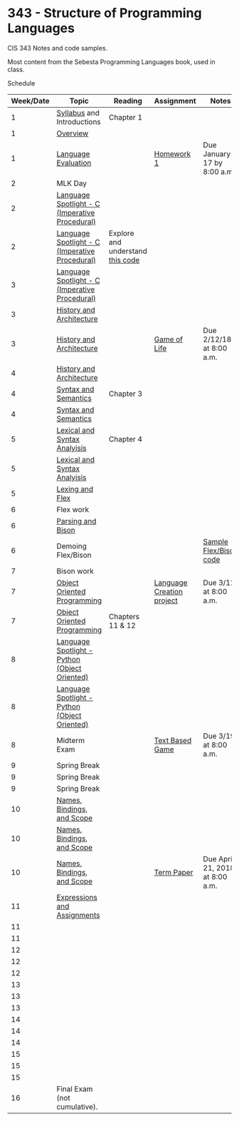 # 343 - Structure of Programming Languages
CIS 343 Notes and code samples.

Most content from the Sebesta Programming Languages book, used in class.

Schedule

| Week/Date | Topic | Reading | Assignment | Notes |
|------|-------|---------|------------|-------|
| 1  | [Syllabus](./syllabus.md "Class syllabus") and Introductions | Chapter 1 | | |
| 1  | [Overview](https://gitpitch.com/irawoodring/343/master?p=overview "Overview slides") | | |
| 1  | [Language Evaluation](https://gitpitch.com/irawoodring/343/master?p=language-evaluation "Language evaluation slides") | | [Homework 1](./assignments/github.md "Homework 1")| Due January 17 by 8:00 a.m. |
| 2 | MLK Day | | |
| 2 | [Language Spotlight - C (Imperative Procedural)](https://gitpitch.com/irawoodring/343/master?p=c-lectures "C Lecture") | | |
| 2 | [Language Spotlight - C (Imperative Procedural)](https://gitpitch.com/irawoodring/343/master?p=c-lectures "C Lecture") | Explore and understand [this code](https://github.com/irawoodring/pointer_perils "Pointers in C") | |
| 3 | [Language Spotlight - C (Imperative Procedural)](https://gitpitch.com/irawoodring/343/master?p=c-lectures "C Lecture") | | |
| 3 | [History and Architecture](https://gitpitch.com/irawoodring/343/master?p=history-and-architecture) | | |
| 3 | [History and Architecture](https://gitpitch.com/irawoodring/343/master?p=history-and-architecture) | | [Game of Life](./assignments/life.md "Game of Life assignment") | Due 2/12/18 at 8:00 a.m. |
| 4 | [History and Architecture](https://gitpitch.com/irawoodring/343/master?p=history-and-architecture)  | | |
| 4  | [Syntax and Semantics](https://gitpitch.com/irawoodring/343/master?p=syntax-and-semantics "Syntax and Semantics Lecture") | Chapter 3 | | |
| 4  | [Syntax and Semantics](https://gitpitch.com/irawoodring/343/master?p=syntax-and-semantics "Syntax and Semantics Lecture") |  | | |
| 5  | [Lexical and Syntax Analyisis](https://gitpitch.com/irawoodring/343/master?p=lexical-and-syntax-analysis "Lexical and Syntax Analysis") | Chapter 4 | | |
| 5  | [Lexical and Syntax Analyisis](https://gitpitch.com/irawoodring/343/master?p=lexical-and-syntax-analysis "Lexical and Syntax Analysis") |  | | |
| 5  | [Lexing and Flex](https://gitpitch.com/irawoodring/343/master?p=lexing-and-regex "Flex tutorial") |  | | |
| 6  | Flex work |  | | |
| 6  | [Parsing and Bison](https://gitpitch.com/irawoodring/343/master?p=parsing-with-bison "Bison tutorial")|  | | |
| 6  | Demoing Flex/Bison |  | | [Sample Flex/Bison code](https://github.com/irawoodring/343/tree/master/parsing-with-bison/sample_code "Sample code.")|
| 7  | Bison work |  | | |
| 7  | [Object Oriented Programming](https://gitpitch.com/irawoodring/343/master?p=object-oriented-programming "ADTs and OO") |  | [Language Creation project](./assignments/language_creation.md "Language creation assignment") | Due 3/12 at 8:00 a.m. |
| 7  | [Object Oriented Programming](https://gitpitch.com/irawoodring/343/master?p=object-oriented-programming "ADTs and OO") | Chapters 11 & 12 | | |
| 8  |  [Language Spotlight - Python (Object Oriented)](https://gitpitch.com/irawoodring/343/master?p=python-overview "Python Language Overview") |  | | |
| 8  |  [Language Spotlight - Python (Object Oriented)](https://gitpitch.com/irawoodring/343/master?p=python-overview "Python Language Overview") |  | | |
| 8  | Midterm Exam |  | [Text Based Game](./assignments/zork.md) | Due 3/19 at 8:00 a.m. |
| 9  | Spring Break |  | | |
| 9  | Spring Break |  | | |
| 9  | Spring Break |  | | |
| 10  |  [Names, Bindings, and Scope](https://gitpitch.com/irawoodring/343/master?p=names-binding-scope "Names, Binding, and Scope") |  | | |
| 10  |  [Names, Bindings, and Scope](https://gitpitch.com/irawoodring/343/master?p=names-binding-scope "Names, Binding, and Scope") |  | | |
| 10  |  [Names, Bindings, and Scope](https://gitpitch.com/irawoodring/343/master?p=names-binding-scope "Names, Binding, and Scope") |  | [Term Paper](./assignments/term_paper.md) | Due April 21, 2018 at 8:00 a.m. |
| 11  | [Expressions and Assignments](https://gitpitch.com/irawoodring/343/master?p=expressions_and_assignments "Expressions and Assignments")| | | |
| 11  | | | | |
| 11  | | | | |
| 12  | | | | |
| 12  | | | | |
| 12  | | | | |
| 13  | | | | |
| 13  | | | | |
| 13  | | | | |
| 14  | | | | |
| 14  | | | | |
| 14  | | | | |
| 15  | | | | |
| 15  | | | | |
| 15  | | | | |
| 16  | Final Exam (not cumulative). | | | |
